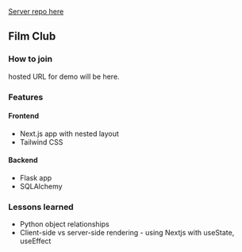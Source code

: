 [Server repo here](https://github.com/eburdekin/film-club-server)

## Film Club

### How to join

hosted URL for demo will be here.

### Features

#### Frontend

- Next.js app with nested layout
- Tailwind CSS

#### Backend

- Flask app
- SQLAlchemy

### Lessons learned

- Python object relationships
- Client-side vs server-side rendering - using Nextjs with useState, useEffect
